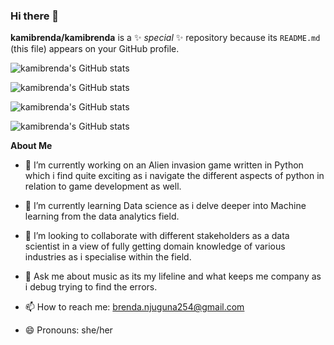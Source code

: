 ### Hi there 👋


**kamibrenda/kamibrenda** is a ✨ _special_ ✨ repository because its `README.md` (this file) appears on your GitHub profile.

![kamibrenda's GitHub stats](https://github-readme-stats.vercel.app/api?username=kamibrenda&hide=contribs,prs)

![kamibrenda's GitHub stats](https://github-readme-stats.vercel.app/api?username=kamibrenda&show=reviews,discussions_started,discussions_answered,prs_merged,prs_merged_percentage)

![kamibrenda's GitHub stats](https://github-readme-stats.vercel.app/api?username=kamibrenda&show_icons=true)

![kamibrenda's GitHub stats](https://github-readme-stats.vercel.app/api?username=kamibrenda&show_icons=true&theme=tokyonight)

**About Me**

- 🔭 I’m currently working on an Alien invasion game written in Python which i find quite exciting as i navigate the different aspects of python in relation to game development as well.
  
- 🌱 I’m currently learning Data science as i delve deeper into Machine learning from the data analytics field.
  
- 👯 I’m looking to collaborate with different stakeholders as a data scientist in a view of fully getting domain knowledge of various industries as i specialise within the field.
  
- 💬 Ask me about music as its my lifeline and what keeps me company as i debug trying to find the errors.
  
- 📫 How to reach me: brenda.njuguna254@gmail.com
  
- 😄 Pronouns: she/her
  


